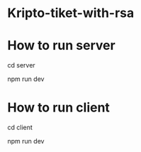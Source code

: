 # Kripto-tiket-with-rsa

# How to run server

cd server

npm run dev

# How to run client

cd client

npm run dev
